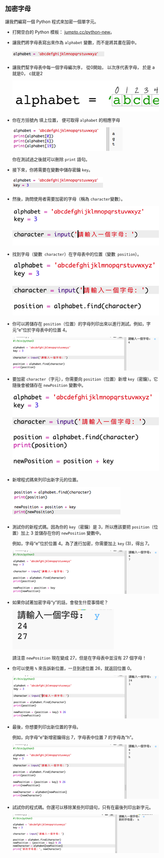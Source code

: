 ## 加密字母

讓我們編寫一個 Python 程式來加密一個單字元。

+ 打開空白的 Python 模板： <a href="http://jumpto.cc/python-new" target="_blank">jumpto.cc/python-new</a>。

+ 讓我們將字母表寫出來作為 `alphabet` 變數，而不是將其畫在圓中。
    
    ![螢幕截圖](images/messages-alphabet.png)

+ 讓我們幫字母表中每一個字母編次序， 從0開始， 以次序代表字母， 於是 a就是0， c就是2
    
    ![截圖](images/messages-array.png)

+ 你在方括號內 填上位置， 便可取得 `alphabet` 的相應字母
    
    ![截圖](images/messages-alphabet-array.png)
    
    你在測試過之後就可以刪除 `print` 語句。

+ 接下來，你將需要在變數中儲存密鑰 `key`。
    
    ![截圖](images/messages-key.png)

+ 然後，詢問使用者需要加密的字母（稱為 `character`變數）。
    
    ![截圖](images/messages-character.png)

+ 找到字母（變數` character`）在字母表中的位置（變數` position`）。
    
    ![截圖](images/messages-position.png)

+ 你可以將儲存在 `position`（位置）的字母列印出來以進行測試。例如，字元“e”位於字母表中的位置 4。
    
    ![截圖](images/messages-position-test.png)

+ 要加密 `character`（字元），你需要向 `position`（位置）新增 `key`（密鑰）。它隨後會被儲存在 `newPosition` 變數中。
    
    ![截圖](images/messages-newposition.png)

+ 新增程式碼來列印出新字元的位置。
    
    ![截圖](images/messages-newposition-print.png)

+ 測試你的新程式碼。因為你的 `key`（密鑰）是 3，所以應該要把 `position`（位置）加上 3 並儲存在你的 `newPosition` 變數中。
    
    例如，字母“e”位於位置 4。為了進行加密，你需要加上 `key` (3)，得出 7。
    
    ![截圖](images/messages-newposition-test.png)

+ 如果你試著加密字母“y”的話，會發生什麼事情呢？
    
    ![截圖](images/messages-modulus-bug.png)
    
    請注意 `newPosition` 現在變成 27，但是在字母表中並沒有 27 個字母！

+ 你可以使用 `%` 來告訴新位置，一旦到達位置 26，就返回位置 0。
    
    ![截圖](images/messages-modulus.png)

+ 最後，你想要列印出新位置的字母。
    
    例如，向字母“e”新增密鑰得出 7，字母表中位置 7 的字母為“h”。
    
    ![截圖](images/messages-newcharacter.png)

+ 試試你的程式碼。你還可以移除某些列印語句，只有在最後列印出新字元。
    
    ![截圖](images/messages-enc-test.png)
